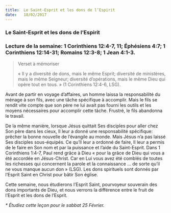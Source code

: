 ```yaml
---
title:  Le Saint-Esprit et les dons de l’Espirit 
date:   18/02/2017
---
```


### Le Saint-Esprit et les dons de l’Espirit 

### Lecture de la semaine: 1 Corinthiens 12:4-7, 11; Éphésiens 4:7; 1 Corinthiens 12:14-31; Romains 12:3-8; 1 Jean 4:1-3. 

> <p>Verset à mémoriser</p>
> « Il y a diversité de dons, mais le même Esprit; diversité de ministères, mais le même Seigneur; diversité d’opérations, mais le même Dieu qui opère tout en tous. » (1 Corinthiens 12:4-6, LSG). 

Avant de partir en voyage d’affaires, un homme laissa la responsabilité du ménage à son fils, avec une tâche spécifique à accomplir. Mais le fils se rendit vite compte que son père ne lui avait pas fourni les outils et les moyens nécessaires pour accomplir cette tâche. Frustré, le fils abandonna le travail. 

De la même manière, lorsque Jésus quittait Ses disciples pour aller chez Son père dans les cieux, Il leur a donné une responsabilité spécifique: prêcher la bonne nouvelle de l’évangile au monde. Mais Jésus n’a pas laissé Ses disciples sous-équipés. Ce qu’Il leur a ordonné de faire, Il leur a permis de le faire en Son nom et par la puissance et l’aide du Saint-Esprit. Dans 1 Corinthiens 1:4-7, Paul rend grâce à Dieu « pour la grâce de Dieu qui vous a été accordée en Jésus-Christ. Car en Lui vous avez été comblés de toutes les richesses qui concernent la parole et la connaissance … de sorte qu’il ne vous manque aucun don » (LSG). Les dons spirituels sont donnés par l’Esprit Saint en Christ pour bâtir Son église. 

Cette semaine, nous étudierons l’Esprit Saint, pourvoyeur souverain des dons importants de Dieu, et nous verrons la différence entre le fruit de l’Esprit et les dons de l’Esprit. 

_* Étudiez cette leçon pour le sabbat 25 Février._ 
